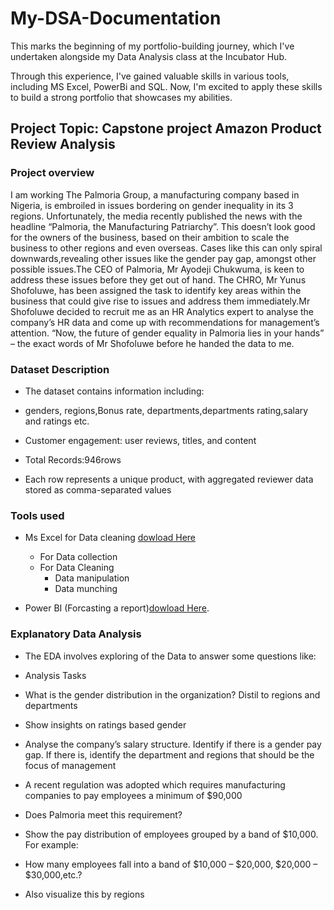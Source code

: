 # My-DSA-Documentation

This marks the beginning of my portfolio-building journey, which I've undertaken alongside my Data Analysis class at the Incubator Hub.  


Through this experience, I've gained valuable skills in various tools, including MS Excel, PowerBi and SQL. Now, I'm excited to apply these skills to build a strong portfolio that showcases my abilities.
## Project Topic: Capstone project Amazon Product Review Analysis
### Project overview
I am working The Palmoria Group, a manufacturing company based in Nigeria, is embroiled in issues bordering on gender inequality in its 3 regions. Unfortunately, the media recently published the news with the headline “Palmoria, the Manufacturing Patriarchy”. This doesn’t look good for the owners of the business, based on their ambition to scale the business to other regions and even overseas. Cases like this can only spiral downwards,revealing other issues like the gender pay gap, amongst other possible issues.The CEO of Palmoria, Mr Ayodeji Chukwuma, is keen to address these issues before they get out of hand. The CHRO, Mr Yunus Shofoluwe, has been assigned the task to identify key areas within the business that could give rise to issues and address them immediately.Mr Shofoluwe decided to recruit me as an HR Analytics expert to analyse the company’s HR data and come up with recommendations for management’s attention. “Now, the future of gender equality in Palmoria lies in your hands” – the exact words of Mr Shofoluwe before he handed the data to me.


### Dataset Description 
-    The dataset contains information including:
-    genders, regions,Bonus rate, departments,departments rating,salary and ratings etc.

-    Customer engagement: user reviews, titles, and content

-    Total Records:946rows
-    Each row represents a unique product, with aggregated reviewer data stored as comma-separated values


### Tools used
 - Ms Excel for Data cleaning [dowload Here](Http://www.microsoft.com)
    - For Data collection
    - For Data Cleaning
       - Data manipulation
       - Data munching
 
 - Power BI (Forcasting a report)[dowload Here](https://www.microsoft.com/en-gb/power-platform/products/power-bi/).

   
###  Explanatory Data Analysis 
-   The EDA involves exploring of the Data to answer some questions like:
-  Analysis Tasks
  -   What is the gender distribution in the organization? Distil to regions and departments

  -   Show insights on ratings based    gender

  -   Analyse the company’s salary structure. Identify if there is a gender pay gap. If there is, identify the department and regions that should be the focus of management

  -   A recent regulation was adopted which requires manufacturing companies to pay employees a minimum of $90,000

  -   Does Palmoria meet this requirement?

  -   Show the pay distribution of employees grouped by a band of $10,000. For example:

  -   How many employees fall into a band of $10,000 – $20,000, $20,000 – $30,000,etc.?

  -   Also visualize this by regions




 
